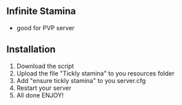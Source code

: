 ## Infinite Stamina
- good for PVP server

## Installation
1. Download the script
2. Upload the file "Tickly stamina" to you resources folder
3. Add "ensure tickly stamina" to you server.cfg
4. Restart your server
5. All done ENJOY!
